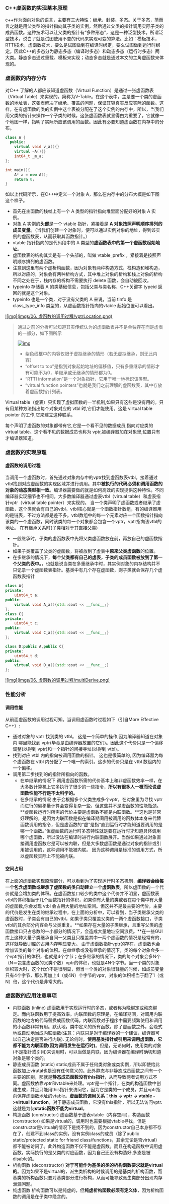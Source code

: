 ### C++虚函数的实现基本原理

c++作为面向对象的语言，主要有三大特性：继承、封装、多态。关于多态，简而言之就是用父类型的指针指向其子类的实例，然后通过父类的指针调用实际子类的成员函数。这种技术可以让父类的指针有“多种形态”，这是一种泛型技术。所谓泛型技术，说白了就是试图使用不变的代码来实现可变的算法。比如：模板技术，RTTI技术，虚函数技术，要么是试图做到在编译时绑定，要么试图做到运行时绑定。因此C++的多态分为静态多态（编译时多态）和动态多态（运行时多态）两大类。静态多态通过重载、模板来实现；动态多态就是通过本文的主角虚函数来体现的。

### 虚函数的内存分布

对C++ 了解的人都应该知道虚函数（Virtual Function）是通过一张虚函数表（Virtual Table）来实现的。简称为V-Table。在这个表中，主是要一个类的虚函数的地址表，这张表解决了继承、覆盖的问题，保证其容真实反应实际的函数。这样，在有虚函数的类的实例中这个表被分配在了这个实例的内存中，所以，当我们用父类的指针来操作一个子类的时候，这张虚函数表就显得由为重要了，它就像一个地图一样，指明了实际所应该调用的函数。因此有必要知道虚函数在内存中的分布。

```c++
class A {
  public:
    virtual void v_a(){}
    virtual ~A(){}
    int64_t _m_a;
};

int main(){
    A* a = new A();
    return 0;
}
```

如以上代码所示，在C++中定义一个对象 A，那么在内存中的分布大概是如下图这个样子。

- 首先在主函数的栈帧上有一个 A 类型的指针指向堆里面分配好的对象 A 实例。
- 对象 A 实例的**头部**是一个 vtable 指针，紧接着是 **A 对象按照声明顺序排列的成员变量**。（当我们创建一个对象时，便可以通过实例对象的地址，得到该实例的虚函数表，从而获取其函数指针。）
- vtable 指针指向的是代码段中的 A 类型的**虚函数表中的第一个虚函数起始地址**。
- 虚函数表的结构其实是有一个头部的，叫做 vtable_prefix ，紧接着是按照声明顺序排列的虚函数。
- 注意到这里有两个虚析构函数，因为对象有两种构造方式，栈构造和堆构造，所以对应的，对象会有两种析构方式，其中堆上对象的析构和栈上对象的析构不同之处在于，栈内存的析构不需要执行 delete 函数，会自动被回收。
- typeinfo 存储着 A 的类基础信息，包括父类与类名称，C++关键字 typeid 返回的就是这个对象。
- typeinfo 也是一个类，对于没有父类的 A 来说，当前 tinfo 是 class_type_info 类型的，从虚函数指针指向的vtable 起始位置可以看出。

[![img](imgs/06. 虚函数的调用过程/vptrLocation.png)](https://jacktang816.github.io/img/cpp/virtualFunction/vptrLocation.png)

> 通过之前的分析可以知道其实传统认为的虚函数表并不是单独存在而是虚表的一部分，如下图所示
>
> [![img](https://jacktang816.github.io/img/cpp/virtualFunction/virtualTable.png)](https://jacktang816.github.io/img/cpp/virtualFunction/virtualTable.png)
>
> - 紫色线框中的内容仅限于虚拟继承的情形（若无虚拟继承，则无此内容）
> - “offset to top”是指到对象起始地址的偏移值，只有多重继承的情形才有可能不为0，单继承或无继承的情形都为0。
> - “RTTI information”是一个对象指针，它用于唯一地标识该类型。
> - “virtual function pointers”也就是我们之前理解的虚函数表，其中存放着虚函数指针列表。

Virtual table（虚表）只实现了虚拟函数的一半机制,如果只有这些是没有用的。只有用某种方法指出每个对象对应的 vtbl 时,它们才能使用。这是 virtual table pointer 的工作,它来建立这种联系。

每个声明了虚函数的对象都带有它,它是一个看不见的数据成员,指向对应类的virtual table。这个看不见的数据成员也称为 vptr,被编译器加在对象里,位置只有才编译器知道。

### 虚函数的实现原理

#### 虚函数的调用过程

当调用一个虚函数时，首先通过对象内存中的vptr找到虚函数表vtbl，接着通过vtbl找到对应虚函数的实现区域并进行调用。其中**被执行的代码必须和调用函数的对象的动态类型相一致**。编译器需要做的就是如何高效的实现提供这种特性。不同编译器实现细节也不相同。大多数编译器通过虚表vtbl（virtual table）和虚表指针vptr（virtual table pointer）来实现的。 当一个类声明了虚函数或者继承了虚函数，这个类就会有自己的vtbl。vtbl核心就是一个函数指针数组，有的编译器用的是链表，不过方法都是差不多。vtbl数组中的每一个元素对应一个函数指针指向该类的一个虚函数，同时该类的每一个对象都会包含一个vptr，vptr指向该vtbl的地址。 在有继承关系时(子类相对于其直接父类)

- 一般继承时，子类的虚函数表中先将父类虚函数放在前，再放自己的虚函数指针。
- 如果子类覆盖了父类的虚函数，将被放到了虚表中**原来父类虚函数**的位置。
- 在多继承的情况下，**每个父类都有自己的虚表，子类的成员函数被放到了第一个父类的表中。**，也就是说当类在多重继承中时，其实例对象的内存结构并不只记录一个虚函数表指针。基类中有几个存在虚函数，则子类就会保存几个虚函数表指针

```c++
class A{
private:
    uint64_t a;
public:
    virtual void A_a(){std::cout << __func__;}
};
class C{
private:
    uint64_t c;
public:
    virtual void C_a(){std::cout << __func__;}
};

class D:public A,public C{
private:
    uint64_t d;
public:
    virtual void D_a(){std::cout << __func__;}
};
```

[![img](imgs/06. 虚函数的调用过程/multiDerive.png)](https://jacktang816.github.io/img/cpp/virtualFunction/multiDerive.png)

### 性能分析

#### 调用性能

从前面虚函数的调用过程可知。当调用虚函数时过程如下（引自More Effective C++）:

- 通过对象的 vptr 找到类的 vtbl。
  这是一个简单的操作,因为编译器知道在对象内 哪里能找到 vptr(毕竟是由编译器放置的它们)。因此这个代价只是一个偏移调整(以得到 vptr)和一个指针的间接寻址(以得到 vtbl)。
- 找到对应 vtbl 内的指向被调用函数的指针。
  这也是很简单的, 因为编译器为每个虚函数在 vtbl 内分配了一个唯一的索引。这步的代价只是在 vtbl 数组内的一个偏移。
- 调用第二步找到的的指针所指向的函数。
  - 在单继承的情况下
    调用虚函数所需的代价基本上和非虚函数效率一样，在大多数计算机上它多执行了很少的一些指令，**所以有很多人一概而论说虚函数性能不行是不太科学的。**
  - 在多继承的情况
    由于会根据多个父类生成多个vptr，在对象里为寻找 vptr 而进行的偏移量计算会变得复杂一些，但这些并不是虚函数的性能瓶颈。**虚函数运行时所需的代价主要是虚函数不能是内联函数。**这也是非常好理解的，是因为内联函数是指在编译期间用被调用的函数体本身来代替函数调用的指令，但是虚函数的“虚”是指“直到运行时才能知道要调用的是哪一个函数。”但虚函数的运行时多态特性就是要在运行时才知道具体调用哪个虚函数，所以没法在编译时进行内联函数展开。当然如果通过对象直接调用虚函数它是可以被内联，但是大多数虚函数是通过对象的指针或引用被调用的，这种调用不能被内联。 因为这种调用是标准的调用方式，所以虚函数实际上不能被内联。

#### 空间占用

在上面的虚函数实现原理部分，可以看到为了实现运行时多态机制，**编译器会给每一个包含虚函数或继承了虚函数的类自动建立一个虚函数表**，所以虚函数的一个代价就是会增加类的体积。在虚函数接口较少的类中这个代价并不明显，虚函数表vtbl的体积相当于几个函数指针的体积，如果你有大量的类或者在每个类中有大量的虚函数,你会发现 vtbl 会占用大量的地址空间。但这并不是最主要的代价，主要的代价是发生在类的继承过程中，在上面的分析中，可以看到，当子类继承父类的虚函数时，子类会有自己的vtbl，如果子类只覆盖父类的一两个虚函数接口，子类vtbl的其余部分内容会与父类重复。**如果存在大量的子类继承，且重写父类的虚函数接口只占总数的一小部分的情况下，会造成大量地址空间浪费。**在一些GUI库上这种大量子类继承自同一父类且只覆盖其中一两个虚函数的情况是经常有的，这样就导致UI库的占用内存明显变大。 由于虚函数指针vptr的存在，虚函数也会增加该类的每个对象的体积。在单继承或没有继承的情况下，类的每个对象会多一个vptr指针的体积，也就是4个字节；在多继承的情况下，类的每个对象会多N个（N＝包含虚函数的父类个数）vptr的体积，也就是4N个字节。当一个类的对象体积较大时，这个代价不是很明显，但当一个类的对象很轻量的时候，如成员变量只有4个字节，那么再加上4（或4N）个字节的vptr，对象的体积相当于翻了1（或N）倍，这个代价是非常大的。

### 虚函数的应用注意事项

- 内联函数 (inline)
  虚函数用于实现运行时的多态，或者称为晚绑定或动态绑定。而内联函数用于提高效率。内联函数的原理是，在编译期间，对调用内联函数的地方的代码替换成函数代码。内联函数对于程序中需要频繁使用和调用的小函数非常有用。默认地，类中定义的所有函数，除了虚函数之外，会隐式地或自动地当成内联函数(注意：内联只是对于编译器的一个建议，编译器可以自己决定是否进行内联).
  无论何时，**使用基类指针或引用来调用虚函数，它都不能为内联函数(因为调用发生在运行时)**。但是，无论何时，使用类的对象(不是指针或引用)来调用时，可以当做是内联，因为编译器在编译时确切知道对象是哪个类的。
- 静态成员函数 (static)
  static成员不属于任何类对象或类实例，所以即使给此函数加上virutal也是没有任何意义的。此外静态与非静态成员函数之间有一个主要的区别，那就是**静态成员函数没有this指针**，从而导致两者调用方式不同。虚函数依靠vptr和vtable来处理。vptr是一个指针，在类的构造函数中创建生成，并且只能用this指针来访问它，因为它是类的一个成员，并且vptr指向保存虚函数地址的vtable。**虚函数的调用关系：this -> vptr -> vtable ->virtual function**，对于静态成员函数，它没有this指针，所以无法访问vptr. 这就是为何**static函数不能为virtual**。
- 构造函数 (constructor)
  虚函数基于虚表vtable（内存空间），构造函数 (constructor) 如果是virtual的，调用时也需要根据vtable寻找，但是constructor是virtual的情况下是找不到的，因为constructor自己本身都不存在了，创建不到class的实例，没有实例class的成员（除了public static/protected static for friend class/functions，其余无论是否virtual）都不能被访问了。此外构造函数不仅不能是虚函数。而且在构造函数中调用虚函数，实际执行的是父类的对应函数，因为自己还没有构造好,多态是被disable的。
- 析构函数 (deconstructor)
  **对于可能作为基类的类的析构函数要求就是virtual的**。因为如果不是virtual的，派生类析构的时候调用的是基类的析构函数，而基类的析构函数只要对基类部分进行析构，从而可能导致派生类部分出现内存泄漏问题。
- 纯虚函数
  析构函数可以是纯虚的，但**纯虚析构函数必须有定义体**，因为析构函数的调用是在子类中隐含的。